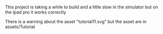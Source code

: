 
This project is taking a while to build and a little slow in the simulator
but on the ipad pro it works correctly

There is a warning about the asset "tutorial11.svg" but the asset are in assets/Tutorial
